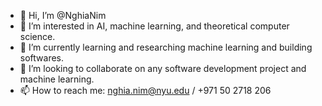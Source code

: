 - 👋 Hi, I’m @NghiaNim
- 👀 I’m interested in AI, machine learning, and theoretical computer science.
- 🌱 I’m currently learning and researching machine learning and building softwares.
- 💞️ I’m looking to collaborate on any software development project and machine learning.
- 📫 How to reach me: nghia.nim@nyu.edu / +971 50 2718 206

<!---
NghiaNim/NghiaNim is a ✨ special ✨ repository because its `README.md` (this file) appears on your GitHub profile.
You can click the Preview link to take a look at your changes.
--->
